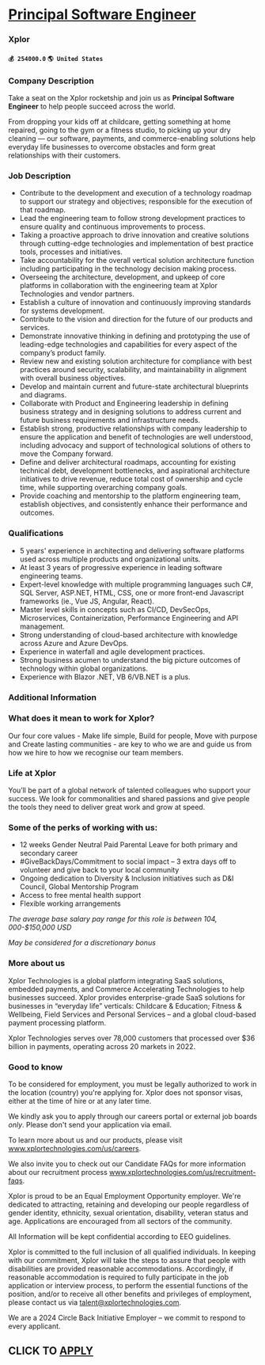 # [Principal Software Engineer](https://www.remotewlb.com/apply/principal-software-engineer-72399)  
### Xplor  
#### `💰 254000.0` `🌎 United States`  

### Company Description

Take a seat on the Xplor rocketship and join us as **Principal Software Engineer** to help people succeed across the world.

From dropping your kids off at childcare, getting something at home repaired, going to the gym or a fitness studio, to picking up your dry cleaning — our software, payments, and commerce-enabling solutions help everyday life businesses to overcome obstacles and form great relationships with their customers.

### Job Description

  * Contribute to the development and execution of a technology roadmap to support our strategy and objectives; responsible for the execution of that roadmap.
  * Lead the engineering team to follow strong development practices to ensure quality and continuous improvements to process. 
  * Taking a proactive approach to drive innovation and creative solutions through cutting-edge technologies and implementation of best practice tools, processes and initiatives.
  * Take accountability for the overall vertical solution architecture function including participating in the technology decision making process.
  * Overseeing the architecture, development, and upkeep of core platforms in collaboration with the engineering team at Xplor Technologies and vendor partners.
  * Establish a culture of innovation and continuously improving standards for systems development.
  * Contribute to the vision and direction for the future of our products and services.
  * Demonstrate innovative thinking in defining and prototyping the use of leading-edge technologies and capabilities for every aspect of the company’s product family.
  * Review new and existing solution architecture for compliance with best practices around security, scalability, and maintainability in alignment with overall business objectives.
  * Develop and maintain current and future-state architectural blueprints and diagrams.
  * Collaborate with Product and Engineering leadership in defining business strategy and in designing solutions to address current and future business requirements and infrastructure needs.
  * Establish strong, productive relationships with company leadership to ensure the application and benefit of technologies are well understood, including advocacy and support of technological solutions of others to move the Company forward.
  * Define and deliver architectural roadmaps, accounting for existing technical debt, development bottlenecks, and aspirational architecture initiatives to drive revenue, reduce total cost of ownership and cycle time, while supporting overarching company goals.
  * Provide coaching and mentorship to the platform engineering team, establish objectives, and consistently enhance their performance and outcomes.

### Qualifications

  * 5 years' experience in architecting and delivering software platforms used across multiple products and organizational units.
  * At least 3 years of progressive experience in leading software engineering teams.
  * Expert-level knowledge with multiple programming languages such C#, SQL Server, ASP.NET, HTML, CSS, one or more front-end Javascript frameworks (ie., Vue JS, Angular, React).
  * Master level skills in concepts such as CI/CD, DevSecOps, Microservices, Containerization, Performance Engineering and API management.
  * Strong understanding of cloud-based architecture with knowledge across Azure and Azure DevOps.
  * Experience in waterfall and agile development practices.
  * Strong business acumen to understand the big picture outcomes of technology within global organizations.
  * Experience with Blazor .NET, VB 6/VB.NET is a plus.

### Additional Information

### What does it mean to work for Xplor?

Our four core values - Make life simple, Build for people, Move with purpose and Create lasting communities - are key to who we are and guide us from how we hire to how we recognise our team members.

### Life at Xplor

You’ll be part of a global network of talented colleagues who support your success. We look for commonalities and shared passions and give people the tools they need to deliver great work and grow at speed.

### Some of the perks of working with us:

  * 12 weeks Gender Neutral Paid Parental Leave for both primary and secondary career
  * #GiveBackDays/Commitment to social impact – 3 extra days off to volunteer and give back to your local community
  * Ongoing dedication to Diversity & Inclusion initiatives such as D&I Council, Global Mentorship Program
  * Access to free mental health support
  * Flexible working arrangements

 _The average base salary pay range for this role is between $104,000$-$150,000 USD_

 _May be considered for a discretionary bonus_

### More about us

Xplor Technologies is a global platform integrating SaaS solutions, embedded payments, and Commerce Accelerating Technologies to help businesses succeed. Xplor provides enterprise-grade SaaS solutions for businesses in “everyday life” verticals: Childcare & Education; Fitness & Wellbeing, Field Services and Personal Services – and a global cloud-based payment processing platform.

Xplor Technologies serves over 78,000 customers that processed over $36 billion in payments, operating across 20 markets in 2022.

### Good to know

To be considered for employment, you must be legally authorized to work in the location (country) you're applying for. Xplor does not sponsor visas, either at the time of hire or at any later time.

We kindly ask you to apply through our careers portal or external job boards _only_. Please don't send your application via email.

To learn more about us and our products, please visit www.xplortechnologies.com/us/careers.

We also invite you to check out our Candidate FAQs for more information about our recruitment process www.xplortechnologies.com/us/recruitment-faqs.

Xplor is proud to be an Equal Employment Opportunity employer. We're dedicated to attracting, retaining and developing our people regardless of gender identity, ethnicity, sexual orientation, disability, veteran status and age. Applications are encouraged from all sectors of the community.

All Information will be kept confidential according to EEO guidelines.

Xplor is committed to the full inclusion of all qualified individuals. In keeping with our commitment, Xplor will take the steps to assure that people with disabilities are provided reasonable accommodations. Accordingly, if reasonable accommodation is required to fully participate in the job application or interview process, to perform the essential functions of the position, and/or to receive all other benefits and privileges of employment, please contact us via talent@xplortechnologies.com.

We are a 2024 Circle Back Initiative Employer – we commit to respond to every applicant.

  
## CLICK TO [APPLY](https://www.remotewlb.com/apply/principal-software-engineer-72399)

